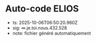 # Auto-code ELIOS
- ts: 2025-10-06T06:50:20.960Z
- sig: ∞.je.toi.nous.432.528
- note: fichier généré automatiquement